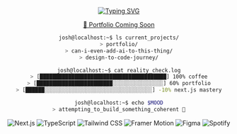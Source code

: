 <div align="center">

[![Typing SVG](https://readme-typing-svg.demolab.com/?lines=Product+Designer+from+South+Africa+🇿🇦;Aspiring+Design+Engineer;Building+Experiences+With+Minimal+Vibe+Coding+👀;Metal+Music+Enthusiast+%F0%9F%A4%98&font=Fira%20Code&center=true&width=600&height=50&color=f75c7e&vCenter=true&size=20&pause=1000)](https://github.com/BL4nk19)

[🔗 Portfolio Coming Soon](https://github.com/BL4nk19)

```bash
josh@localhost:~$ ls current_projects/
> portfolio/
> can-i-even-add-ai-to-this-thing/
> design-to-code-journey/

josh@localhost:~$ cat reality_check.log
> [████████████████████████████████████████] 100% coffee
> [████████████████████████░░░░░░░░░░░░░░░░] 60% portfolio
> [██████░░░░░░░░░░░░░░░░░░░░░░░░░░░░░░░░░░] -10% next.js mastery

josh@localhost:~$ echo $MOOD
> attempting_to_build_something_coherent 🤞
```


![Next.js](https://img.shields.io/badge/Next.js-000?style=flat-square&logo=nextdotjs&logoColor=white)
![TypeScript](https://img.shields.io/badge/TypeScript-007ACC?style=flat-square&logo=typescript&logoColor=white)
![Tailwind CSS](https://img.shields.io/badge/Tailwind_CSS-38B2AC?style=flat-square&logo=tailwind-css&logoColor=white)
![Framer Motion](https://img.shields.io/badge/Framer%20Motion-black?style=flat-square&logo=framer&logoColor=blue)
![Figma](https://img.shields.io/badge/Figma-F24E1E?style=flat-square&logo=figma&logoColor=white)
![Spotify](https://img.shields.io/badge/Spotify-1ED760?style=flat-square&logo=spotify&logoColor=white)


</div>

